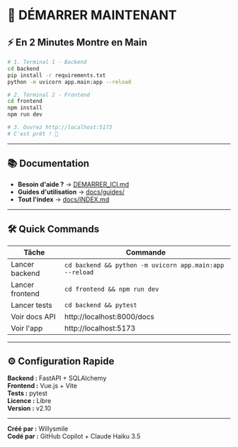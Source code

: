 # 🚀 DÉMARRER MAINTENANT

## ⚡ En 2 Minutes Montre en Main

```bash
# 1. Terminal 1 - Backend
cd backend
pip install -r requirements.txt
python -m uvicorn app.main:app --reload

# 2. Terminal 2 - Frontend  
cd frontend
npm install
npm run dev

# 3. Ouvrez http://localhost:5173
# C'est prêt ! 🎉
```

---

## 📚 Documentation

- **Besoin d'aide ?** → [DEMARRER_ICI.md](DEMARRER_ICI.md)
- **Guides d'utilisation** → [docs/guides/](guides/)
- **Tout l'index** → [docs/INDEX.md](INDEX.md)

---

## 🛠️ Quick Commands

| Tâche | Commande |
|-------|----------|
| Lancer backend | `cd backend && python -m uvicorn app.main:app --reload` |
| Lancer frontend | `cd frontend && npm run dev` |
| Lancer tests | `cd backend && pytest` |
| Voir docs API | http://localhost:8000/docs |
| Voir l'app | http://localhost:5173 |

---

## ⚙️ Configuration Rapide

**Backend :** FastAPI + SQLAlchemy  
**Frontend :** Vue.js + Vite  
**Tests :** pytest  
**Licence :** Libre  
**Version :** v2.10

---

**Créé par :** Willysmile  
**Codé par :** GitHub Copilot + Claude Haiku 3.5
